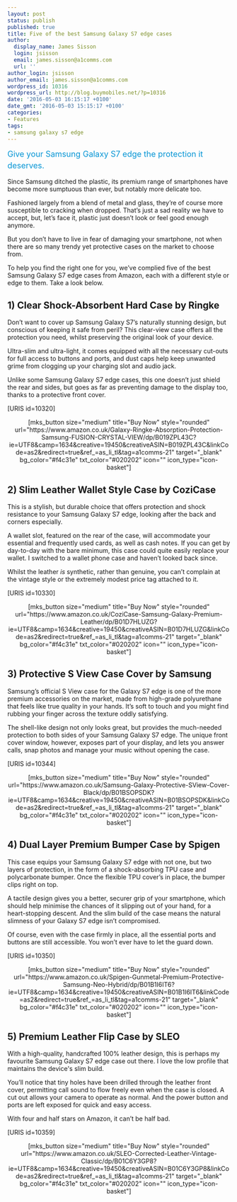 ```yaml
---
layout: post
status: publish
published: true
title: Five of the best Samsung Galaxy S7 edge cases
author:
  display_name: James Sisson
  login: jsisson
  email: james.sisson@a1comms.com
  url: ''
author_login: jsisson
author_email: james.sisson@a1comms.com
wordpress_id: 10316
wordpress_url: http://blog.buymobiles.net/?p=10316
date: '2016-05-03 16:15:17 +0100'
date_gmt: '2016-05-03 15:15:17 +0100'
categories:
- Features
tags:
- samsung galaxy s7 edge
---
```

<p><span class="postStandFirst" style="color: #0896d5; line-height: 26px; font-size: 18px;">Give your Samsung Galaxy S7 edge the protection it deserves.</span></p>
<p>Since Samsung ditched the plastic, its premium range of smartphones have become more sumptuous than ever, but notably more delicate too.</p>
<p>Fashioned largely from a blend of metal and glass, they&rsquo;re of course more susceptible to cracking when dropped. That&rsquo;s just a sad reality we have to accept, but, let&rsquo;s face it, plastic just doesn&rsquo;t look or feel good enough anymore.</p>
<p>But you don&rsquo;t have to live in fear of damaging your smartphone, not when there are so many trendy yet protective cases on the market to choose from.</p>
<p>To help you find the right one for you, we&rsquo;ve complied five of the best Samsung Galaxy S7 edge cases from Amazon, each with a different style or edge to them. Take a look below.</p>
<h2>1) Clear Shock-Absorbent Hard Case by Ringke</h2>
<p>Don&rsquo;t want to cover up Samsung Galaxy S7&rsquo;s naturally stunning design, but conscious of keeping it safe from peril? This clear-view case offers all the protection you need, whilst preserving the original look of your device.</p>
<p>Ultra-slim and ultra-light, it comes equipped with all the necessary cut-outs for full access to buttons and ports, and dust caps help keep unwanted grime&nbsp;from clogging up your charging slot and audio jack.</p>
<p>Unlike some Samsung Galaxy S7 edge cases, this one doesn&rsquo;t just shield the rear and sides, but goes as far as preventing damage to the display too, thanks to a protective front cover.</p>
<p>[URIS id=10320]</p>
<p style="text-align: center;">[mks_button size="medium" title="Buy Now" style="rounded" url="https://www.amazon.co.uk/Galaxy-Ringke-Absorption-Protection-Samsung-FUSION-CRYSTAL-VIEW/dp/B019ZPL43C?ie=UTF8&amp;camp=1634&amp;creative=19450&amp;creativeASIN=B019ZPL43C&amp;linkCode=as2&amp;redirect=true&amp;ref_=as_li_tl&amp;tag=a1comms-21" target="_blank" bg_color="#f4c31e" txt_color="#020202" icon="" icon_type="icon-basket"]</p>
<p><!--nextpage--></p>
<h2>2) Slim Leather Wallet Style Case by CoziCase</h2>
<p>This is a stylish, but durable choice that offers protection and shock resistance to your Samsung Galaxy S7 edge, looking after the back and corners especially.</p>
<p>A wallet slot, featured on the rear of the case, will accommodate your essential and frequently used cards, as well as cash notes. If you can get by day-to-day with the bare minimum, this case could quite easily replace your wallet. I switched to a wallet phone case and haven&rsquo;t looked back since.</p>
<p>Whilst the leather <em>is</em>&nbsp;synthetic, rather than genuine, you can&rsquo;t complain at the vintage style or the extremely modest price tag attached to it.</p>
<p>[URIS id=10330]</p>
<p style="text-align: center;">[mks_button size="medium" title="Buy Now" style="rounded" url="https://www.amazon.co.uk/CoziCase-Samsung-Galaxy-Premium-Leather/dp/B01D7HLUZG?ie=UTF8&amp;camp=1634&amp;creative=19450&amp;creativeASIN=B01D7HLUZG&amp;linkCode=as2&amp;redirect=true&amp;ref_=as_li_tl&amp;tag=a1comms-21" target="_blank" bg_color="#f4c31e" txt_color="#020202" icon="" icon_type="icon-basket"]</p>
<p><!--nextpage--></p>
<h2>3) Protective S View Case Cover by Samsung</h2>
<p>Samsung&rsquo;s official S View case for the Galaxy S7 edge is one of the more premium accessories on the market, made from high-grade polyurethane that feels like true quality in your hands. It&rsquo;s soft to touch and you might find rubbing your finger across the texture oddly satisfying.</p>
<p>The shell-like design not only looks great, but provides the much-needed protection to both sides of your Samsung Galaxy S7 edge. The unique front cover window, however, exposes part of your display, and lets you answer calls, snap photos and manage your music without opening the case.</p>
<p>[URIS id=10344]</p>
<p style="text-align: center;">[mks_button size="medium" title="Buy Now" style="rounded" url="https://www.amazon.co.uk/Samsung-Galaxy-Protective-SView-Cover-Black/dp/B01BSOPSDK?ie=UTF8&amp;camp=1634&amp;creative=19450&amp;creativeASIN=B01BSOPSDK&amp;linkCode=as2&amp;redirect=true&amp;ref_=as_li_tl&amp;tag=a1comms-21" target="_blank" bg_color="#f4c31e" txt_color="#020202" icon="" icon_type="icon-basket"]</p>
<p><!--nextpage--></p>
<h2>4) Dual Layer Premium Bumper Case by Spigen</h2>
<p>This case equips your Samsung Galaxy S7 edge with not one, but two layers of protection, in the form of a shock-absorbing TPU case and polycarbonate bumper. Once the flexible TPU cover&rsquo;s in place, the bumper clips right on top.</p>
<p>A tactile design gives you a better, securer grip of your smartphone, which should help minimise the chances of it slipping out of your hand, for a heart-stopping descent. And the slim build of the case means the natural slimness of your Galaxy S7 edge isn&rsquo;t compromised.</p>
<p>Of course, even with the case firmly in place, all the essential ports and buttons are still accessible. You won&rsquo;t ever have to let the guard down.</p>
<p>[URIS id=10350]</p>
<p style="text-align: center;">[mks_button size="medium" title="Buy Now" style="rounded" url="https://www.amazon.co.uk/Spigen-Gunmetal-Premium-Protective-Samsung-Neo-Hybrid/dp/B01B1I6IT6?ie=UTF8&amp;camp=1634&amp;creative=19450&amp;creativeASIN=B01B1I6IT6&amp;linkCode=as2&amp;redirect=true&amp;ref_=as_li_tl&amp;tag=a1comms-21" target="_blank" bg_color="#f4c31e" txt_color="#020202" icon="" icon_type="icon-basket"]</p>
<p><!--nextpage--></p>
<h2>5) Premium Leather Flip Case by SLEO</h2>
<p>With a high-quality, handcrafted 100% leather design, this is perhaps my favourite Samsung Galaxy S7 edge case out there.&nbsp;I love the low profile that maintains the device's slim build.</p>
<p>You&rsquo;ll notice that tiny holes have been drilled through the leather front cover, permitting call sound to flow freely even when the case is closed. A cut out allows your camera to operate as normal. And the power button and ports are left exposed for quick and easy access.</p>
<p>With four and half stars on Amazon, it can&rsquo;t be half bad.</p>
<p>[URIS id=10359]</p>
<p style="text-align: center;">[mks_button size="medium" title="Buy Now" style="rounded" url="https://www.amazon.co.uk/SLEO-Corrected-Leather-Vintage-Classic/dp/B01C6Y3GP8?ie=UTF8&amp;camp=1634&amp;creative=19450&amp;creativeASIN=B01C6Y3GP8&amp;linkCode=as2&amp;redirect=true&amp;ref_=as_li_tl&amp;tag=a1comms-21" target="_blank" bg_color="#f4c31e" txt_color="#020202" icon="" icon_type="icon-basket"]</p>
